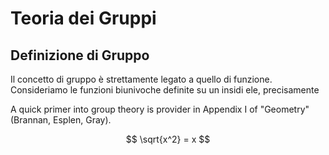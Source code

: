 # Teoria dei Gruppi

## Definizione di Gruppo
Il concetto di gruppo è strettamente legato a quello di funzione. Consideriamo le funzioni biunivoche definite su un insidi ele, precisamente 

A quick primer into group theory is provider in Appendix I of "Geometry" (Brannan, Esplen, Gray). 

$$ \sqrt{x^2} = x $$  
<!--stackedit_data:
eyJoaXN0b3J5IjpbMTQ2OTkwNjU0NV19
-->